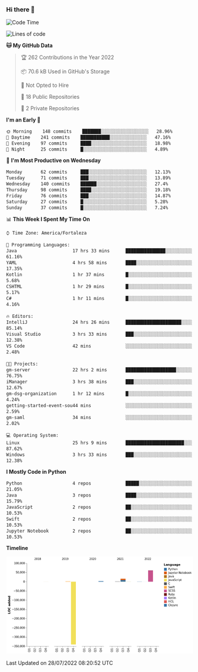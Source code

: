 ### Hi there 👋

<!--
**samuelpsouza/samuelpsouza** is a ✨ _special_ ✨ repository because its `README.md` (this file) appears on your GitHub profile.

Here are some ideas to get you started:

- 🔭 I’m currently working on ...
- 🌱 I’m currently learning ...
- 👯 I’m looking to collaborate on ...
- 🤔 I’m looking for help with ...
- 💬 Ask me about ...
- 📫 How to reach me: ...
- 😄 Pronouns: ...
- ⚡ Fun fact: ...
-->

<!--START_SECTION:waka-->
![Code Time](http://img.shields.io/badge/Code%20Time-0%20secs-blue)

![Lines of code](https://img.shields.io/badge/From%20Hello%20World%20I%27ve%20Written--257%20Thousand%20lines%20of%20code-blue)

**🐱 My GitHub Data** 

> 🏆 262 Contributions in the Year 2022
 > 
> 📦 70.6 kB Used in GitHub's Storage 
 > 
> 🚫 Not Opted to Hire
 > 
> 📜 18 Public Repositories 
 > 
> 🔑 2 Private Repositories  
 > 
**I'm an Early 🐤** 

```text
🌞 Morning    148 commits    ███████░░░░░░░░░░░░░░░░░░   28.96% 
🌆 Daytime    241 commits    ███████████░░░░░░░░░░░░░░   47.16% 
🌃 Evening    97 commits     ████░░░░░░░░░░░░░░░░░░░░░   18.98% 
🌙 Night      25 commits     █░░░░░░░░░░░░░░░░░░░░░░░░   4.89%

```
📅 **I'm Most Productive on Wednesday** 

```text
Monday       62 commits     ███░░░░░░░░░░░░░░░░░░░░░░   12.13% 
Tuesday      71 commits     ███░░░░░░░░░░░░░░░░░░░░░░   13.89% 
Wednesday    140 commits    ██████░░░░░░░░░░░░░░░░░░░   27.4% 
Thursday     98 commits     ████░░░░░░░░░░░░░░░░░░░░░   19.18% 
Friday       76 commits     ███░░░░░░░░░░░░░░░░░░░░░░   14.87% 
Saturday     27 commits     █░░░░░░░░░░░░░░░░░░░░░░░░   5.28% 
Sunday       37 commits     █░░░░░░░░░░░░░░░░░░░░░░░░   7.24%

```


📊 **This Week I Spent My Time On** 

```text
⌚︎ Time Zone: America/Fortaleza

💬 Programming Languages: 
Java                     17 hrs 33 mins      ███████████████░░░░░░░░░░   61.16% 
YAML                     4 hrs 58 mins       ████░░░░░░░░░░░░░░░░░░░░░   17.35% 
Kotlin                   1 hr 37 mins        █░░░░░░░░░░░░░░░░░░░░░░░░   5.68% 
CSHTML                   1 hr 29 mins        █░░░░░░░░░░░░░░░░░░░░░░░░   5.17% 
C#                       1 hr 11 mins        █░░░░░░░░░░░░░░░░░░░░░░░░   4.16%

🔥 Editors: 
IntelliJ                 24 hrs 26 mins      █████████████████████░░░░   85.14% 
Visual Studio            3 hrs 33 mins       ███░░░░░░░░░░░░░░░░░░░░░░   12.38% 
VS Code                  42 mins             ░░░░░░░░░░░░░░░░░░░░░░░░░   2.48%

🐱‍💻 Projects: 
gm-server                22 hrs 2 mins       ███████████████████░░░░░░   76.75% 
iManager                 3 hrs 38 mins       ███░░░░░░░░░░░░░░░░░░░░░░   12.67% 
gm-dsg-organization      1 hr 12 mins        █░░░░░░░░░░░░░░░░░░░░░░░░   4.24% 
getting-started-event-sou44 mins             ░░░░░░░░░░░░░░░░░░░░░░░░░   2.59% 
gm-saml                  34 mins             ░░░░░░░░░░░░░░░░░░░░░░░░░   2.02%

💻 Operating System: 
Linux                    25 hrs 9 mins       ██████████████████████░░░   87.62% 
Windows                  3 hrs 33 mins       ███░░░░░░░░░░░░░░░░░░░░░░   12.38%

```

**I Mostly Code in Python** 

```text
Python                   4 repos             █████░░░░░░░░░░░░░░░░░░░░   21.05% 
Java                     3 repos             ████░░░░░░░░░░░░░░░░░░░░░   15.79% 
JavaScript               2 repos             ██░░░░░░░░░░░░░░░░░░░░░░░   10.53% 
Swift                    2 repos             ██░░░░░░░░░░░░░░░░░░░░░░░   10.53% 
Jupyter Notebook         2 repos             ██░░░░░░░░░░░░░░░░░░░░░░░   10.53%

```


**Timeline**

![Chart not found](https://raw.githubusercontent.com/samuelpsouza/samuelpsouza/main/charts/bar_graph.png) 


 Last Updated on 28/07/2022 08:20:52 UTC
<!--END_SECTION:waka-->